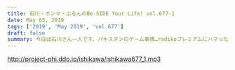```yaml
---
title: 石川・ホンマ・ぶるんのBe-SIDE Your Life! vol.677-1
date: May 03, 2019
tags: ['2019', 'May 2019', 'vol.677']
draft: false
summary: 今日は石川さん一人です。パキスタンのゲーム事情…radikoプレミアムにハマった石川さん。MIURA
---
```


http://project-phi.ddo.jp/ishikawa/ishikawa677_1.mp3
